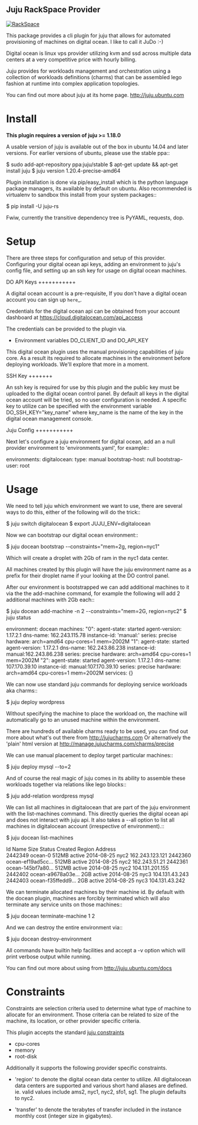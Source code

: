 Juju RackSpace Provider
---------------------------

[![RackSpace](http://0ffddf3700fca63d7eee-f2158e9965ca1e4dc7433839c207ae5c.ssl.cf1.rackcdn.com/site_media/images/logo-rackspace-managed-cloud-company.png)](http://www.rackspace.co.uk/)


This package provides a cli plugin for juju that allows for automated
provisioning of machines on digital ocean. I like to call it JuDo :-)

Digital ocean is linux vps provider utilizing kvm and ssd across
multiple data centers at a very competitive price with hourly billing.

Juju provides for workloads management and orchestration using a
collection of workloads definitions (charms) that can be assembled
lego fashion at runtime into complex application topologies.

You can find out more about juju at its home page. http://juju.ubuntu.com


Install
=======

**This plugin requires a version of juju >= 1.18.0**

A usable version of juju is available out of the box in ubuntu 14.04 and later 
versions. For earlier versions of ubuntu, please use the stable ppa::

  $ sudo add-apt-repository ppa:juju/stable
  $ apt-get update && apt-get install juju
  $ juju version
  1.20.4-precise-amd64

Plugin installation is done via pip/easy_install which is the python language
package managers, its available by default on ubuntu. Also recommended
is virtualenv to sandbox this install from your system packages::

  $ pip install -U juju-rs

Fwiw, currently the transitive dependency tree is PyYAML, requests, dop.


Setup
=====

There are three steps for configuration and setup of this
provider. Configuring your digital ocean api keys, adding an
environment to juju's config file, and setting up an ssh key for usage
on digital ocean machines.

DO API Keys
+++++++++++

A digital ocean account is a pre-requisite, If you don't have a
digital ocean account you can sign up `here`_.

Credentials for the digital ocean api can be obtained from your account
dashboard at https://cloud.digitalocean.com/api_access

The credentials can be provided to the plugin via.

  - Environment variables DO_CLIENT_ID and DO_API_KEY

This digital ocean plugin uses the manual provisioning capabilities of
juju core. As a result its required to allocate machines in the
environment before deploying workloads. We'll explore that more in a
moment.

SSH Key
+++++++

An ssh key is required for use by this plugin and the public key
must be uploaded to the digital ocean control panel. By default
all keys in the digital ocean account will be tried, so no user
configuration is needed. A specific key to utilize can be specified with 
the environment variable DO_SSH_KEY="key_name" where key_name is the name of 
the key in the digital ocean management console.


Juju Config
+++++++++++

Next let's configure a juju environment for digital ocean, add an
a null provider environment to 'environments.yaml', for example::

 environments:
   digitalocean:
      type: manual
      bootstrap-host: null
      bootstrap-user: root

Usage
=====

We need to tell juju which environment we want to use, there are
several ways to do this, either of the following will do the trick::

  $ juju switch digitalocean
  $ export JUJU_ENV=digitalocean

Now we can bootstrap our digital ocean environment::

  $ juju docean bootstrap --constraints="mem=2g, region=nyc1"

Which will create a droplet with 2Gb of ram in the nyc1 data center.

All machines created by this plugin will have the juju environment
name as a prefix for their droplet name if your looking at the DO
control panel.

After our environment is bootstrapped we can add additional machines
to it via the the add-machine command, for example the following will
add 2 additional machines with 2Gb each::

  $ juju docean add-machine -n 2 --constraints="mem=2G, region=nyc2"
  $ juju status

  environment: docean
  machines:
    "0":
      agent-state: started
      agent-version: 1.17.2.1
      dns-name: 162.243.115.78
      instance-id: 'manual:'
      series: precise
      hardware: arch=amd64 cpu-cores=1 mem=2002M
    "1":
      agent-state: started
      agent-version: 1.17.2.1
      dns-name: 162.243.86.238
      instance-id: manual:162.243.86.238
      series: precise
      hardware: arch=amd64 cpu-cores=1 mem=2002M
    "2":
      agent-state: started
      agent-version: 1.17.2.1
      dns-name: 107.170.39.10
      instance-id: manual:107.170.39.10
      series: precise
      hardware: arch=amd64 cpu-cores=1 mem=2002M
  services: {}

We can now use standard juju commands for deploying service workloads aka
charms::

  $ juju deploy wordpress

Without specifying the machine to place the workload on, the machine
will automatically go to an unused machine within the environment.

There are hundreds of available charms ready to be used, you can
find out more about what's out there from http://jujucharms.com
Or alternatively the 'plain' html version at
http://manage.jujucharms.com/charms/precise

We can use manual placement to deploy target particular machines::

  $ juju deploy mysql --to=2

And of course the real magic of juju comes in its ability to assemble
these workloads together via relations like lego blocks::

  $ juju add-relation wordpress mysql

We can list all machines in digitalocean that are part of the juju environment 
with the list-machines command. This directly queries the digital ocean api and 
does not interact with juju api. It also takes a --all option to list all machines
in digitalocean account (irrespective of environment).::

  $ juju docean list-machines

  Id       Name               Size  Status   Created      Region Address   
  2442349  ocean-0            512MB active   2014-08-25   nyc2   162.243.123.121
  2442360  ocean-ef19ad5cc... 512MB active   2014-08-25   nyc2   162.243.51.21
  2442361  ocean-145bf7a80... 512MB active   2014-08-25   nyc2   104.131.201.155
  2442402  ocean-a9678a03e... 2GB   active   2014-08-25   nyc3   104.131.43.243
  2442403  ocean-f35ffedd9... 2GB   active   2014-08-25   nyc3   104.131.43.242

We can terminate allocated machines by their machine id. By default with the
docean plugin, machines are forcibly terminated which will also terminate any
service units on those machines::

  $ juju docean terminate-machine 1 2

And we can destroy the entire environment via::

  $ juju docean destroy-environment

All commands have builtin help facilities and accept a -v option which will
print verbose output while running.

You can find out more about using from http://juju.ubuntu.com/docs


Constraints
===========

Constraints are selection criteria used to determine what type of
machine to allocate for an environment. Those criteria can be related
to size of the machine, its location, or other provider specific
criteria.

This plugin accepts the standard [juju constraints](https://juju.ubuntu.com/docs/reference-constraints.html)

  - cpu-cores
  - memory
  - root-disk

Additionally it supports the following provider specific constraints.

  - 'region' to denote the digital ocean data center to utilize. All digitalocean
    data centers are supported and various short hand aliases are defined. ie. valid
    values include ams2, nyc1, nyc2, sfo1, sg1. The plugin defaults to nyc2.

  - 'transfer' to denote the terabytes of transfer included in the
    instance monthly cost (integer size in gigabytes).
